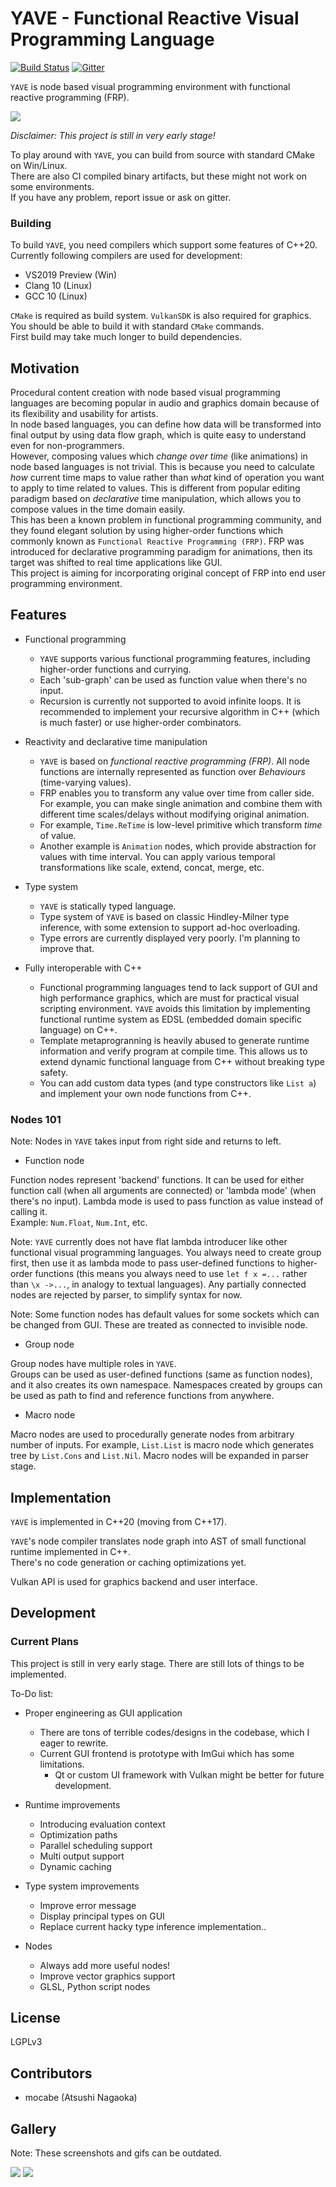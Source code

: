 # YAVE - Functional Reactive Visual Programming Language

[![Build Status](https://dev.azure.com/hisamocabe/yave/_apis/build/status/mocabe.yave?branchName=master)](https://dev.azure.com/hisamocabe/yave/_build/latest?definitionId=2&branchName=master)
[![Gitter](https://badges.gitter.im/mocabe-yave/community.svg)](https://gitter.im/mocabe-yave/community?utm_source=badge&utm_medium=badge&utm_campaign=pr-badge)

`YAVE` is node based visual programming environment with functional reactive programming (FRP).  

![](assets/0.png)

*Disclaimer: This project is still in very early stage!*

To play around with `YAVE`, you can build from source with standard CMake on Win/Linux.  
There are also CI compiled binary artifacts, but these might not work on some environments.  
If you have any problem, report issue or ask on gitter.

### Building

To build `YAVE`, you need compilers which support some features of C++20.
Currently following compilers are used for development:

- VS2019 Preview (Win)
- Clang 10 (Linux)
- GCC 10 (Linux)

`CMake` is required as build system. `VulkanSDK` is also required for graphics.  
You should be able to build it with standard `CMake` commands.  
First build may take much longer to build dependencies.  

## Motivation

Procedural content creation with node based visual programming languages are becoming popular in audio and graphics domain because of its flexibility and usability for artists.  
In node based languages, you can define how data will be transformed into final output by using data flow graph, which is quite easy to understand even for non-programmers.  
However, composing values which *change over time* (like animations) in node based languages is not trivial. This is because you need to calculate *how* current time maps to value rather than *what* kind of operation you want to apply to time related to values. This is different from popular editing paradigm based on *declarative* time manipulation, which allows you to compose values in the time domain easily.  
This has been a known problem in functional programming community, and they found elegant solution by using higher-order functions which commonly known as `Functional Reactive Programming (FRP)`. FRP was introduced for declarative programming paradigm for animations, then its target was shifted to real time applications like GUI.  
This project is aiming for incorporating original concept of FRP into end user programming environment.

## Features

* Functional programming
  * `YAVE` supports various functional programming features, including higher-order functions and currying.
  * Each 'sub-graph' can be used as function value when there's no input.
  * Recursion is currently not supported to avoid infinite loops. It is recommended to implement your recursive algorithm in C++ (which is much faster) or use higher-order combinators.

* Reactivity and declarative time manipulation
  * `YAVE` is based on *functional reactive programming (FRP)*. All node functions are internally represented as function over *Behaviours* (time-varying values).
  * FRP enables you to transform any value over time from caller side. For example, you can make single animation and combine them with different time scales/delays without modifying original animation.
  * For example, `Time.ReTime` is low-level primitive which transform *time* of value.
  * Another example is `Animation` nodes, which provide abstraction for values with time interval. You can apply various temporal transformations like scale, extend, concat, merge, etc. 

* Type system
  * `YAVE` is statically typed language.
  * Type system of `YAVE` is based on classic Hindley-Milner type inference, with some extension to support ad-hoc overloading.
  * Type errors are currently displayed very poorly. I'm planning to improve that.

* Fully interoperable with C++
  * Functional programming languages tend to lack support of GUI and high performance graphics, which are must for practical visual scripting environment. `YAVE` avoids this limitation by implementing functional runtime system as EDSL (embedded domain specific language) on C++. 
  * Template metaprogranning is heavily abused to generate runtime information and verify program at compile time. This allows us to extend dynamic functional language from C++ without breaking type safety.
  * You can add custom data types (and type constructors like `List a`) and implement your own node functions from C++.
  
### Nodes 101

Note: Nodes in `YAVE` takes input from right side and returns to left.

* Function node

Function nodes represent 'backend' functions. It can be used for either function call (when all arguments are connected) or 'lambda mode' (when there's no input). Lambda mode is used to pass function as value instead of calling it.  
Example: `Num.Float`,  `Num.Int`, etc.

Note: `YAVE` currently does not have flat lambda introducer like other functional visual programming languages. You always need to create group first, then use it as lambda mode to pass user-defined functions to higher-order functions (this means you always need to use `let f x =...` rather than `\x ->...`, in analogy to textual languages). Any partially connected nodes are rejected by parser, to simplify syntax for now.

Note: Some function nodes has default values for some sockets which can be changed from GUI. These are treated as connected to invisible node.

* Group node

Group nodes have multiple roles in `YAVE`.  
Groups can be used as user-defined functions (same as function nodes), and it also creates its own namespace. Namespaces created by groups can be used as path to find and reference functions from anywhere.

* Macro node

Macro nodes are used to procedurally generate nodes from arbitrary number of inputs. For example, `List.List` is macro node which generates tree by `List.Cons` and `List.Nil`. Macro nodes will be expanded in parser stage.

## Implementation

`YAVE` is implemented in C++20 (moving from C++17).    

`YAVE`'s node compiler translates node graph into AST of small functional runtime implemented in C++.  
There's no code generation or caching optimizations yet.  

Vulkan API is used for graphics backend and user interface.

## Development

### Current Plans

This project is still in very early stage. There are still lots of things to be implemented.

To-Do list:

* Proper engineering as GUI application
  - There are tons of terrible codes/designs in the codebase, which I eager to rewrite.
  - Current GUI frontend is prototype with ImGui which has some limitations.
    + Qt or custom UI framework with Vulkan might be better for future development.
  
* Runtime improvements
  - Introducing evaluation context
  - Optimization paths
  - Parallel scheduling support
  - Multi output support
  - Dynamic caching
  
* Type system improvements
  - Improve error message
  - Display principal types on GUI
  - Replace current hacky type inference implementation..
  
* Nodes
  - Always add more useful nodes!
  - Improve vector graphics support
  - GLSL, Python script nodes

## License

LGPLv3  

## Contributors

+ mocabe (Atsushi Nagaoka)

## Gallery

Note: These screenshots and gifs can be outdated.

![](assets/1.gif)
![](assets/2.gif)
